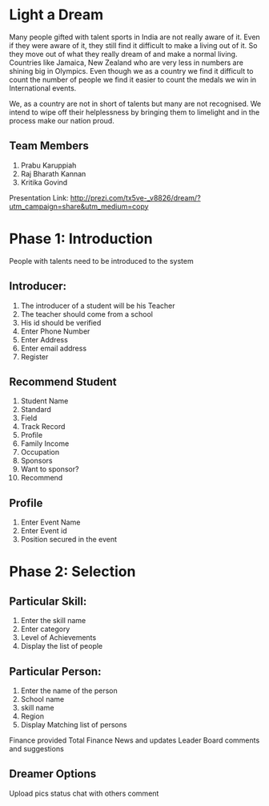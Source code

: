 Light a Dream
=============
Many people gifted with talent sports in India are not really aware of it. Even if they were aware of it, they still find it difficult to make a living out of it. So they move out of what they really dream of and make a normal living. Countries like Jamaica, New Zealand who are very less in numbers are shining big in Olympics. Even though we as a country we find it difficult to count the number of people we find it easier to count the medals we win in International events.

We, as a country are not in short of talents but many are not recognised. We intend to wipe off their helplessness by bringing them to limelight and in the process make our nation proud.

Team Members
-------------
1. Prabu Karuppiah
2. Raj Bharath Kannan
3. Kritika Govind

Presentation Link: http://prezi.com/tx5ve-_v8826/dream/?utm_campaign=share&utm_medium=copy

Phase 1: Introduction
=====================
People with talents need to be introduced to the system

Introducer:
-----------
1. The introducer of a student will be his Teacher
2. The teacher should come from a school
3. His id should be verified
4. Enter Phone Number
5. Enter Address
6. Enter email address
7. Register

Recommend Student
-----------------
1. Student Name
2. Standard
3. Field
4. Track Record
5. Profile
6. Family Income
7. Occupation
8. Sponsors
9. Want to sponsor?
10. Recommend

Profile
-------
1. Enter Event Name
2. Enter Event id
3. Position secured in the event

Phase 2: Selection
==================

Particular Skill:
----------------
1. Enter the skill name
2. Enter category
3. Level of Achievements
4. Display the list of people

Particular Person:
-----------------
1. Enter the name of the person
2. School name
3. skill name
4. Region
5. Display Matching list of persons

Finance provided
Total Finance
News and updates
Leader Board
comments and suggestions

Dreamer Options
---------------
Upload pics
status
chat with others
comment
